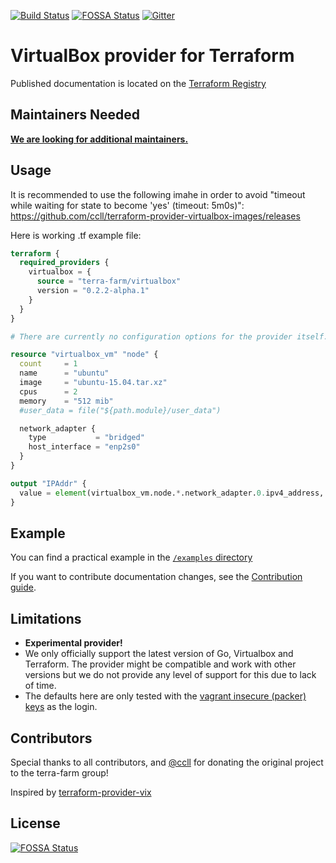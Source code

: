 [![Build Status](https://github.com/terra-farm/terraform-provider-virtualbox/workflows/CI/badge.svg)](https://github.com/terra-farm/terraform-provider-virtualbox/actions?query=branch%3Amaster)
[![FOSSA Status](https://app.fossa.io/api/projects/git%2Bgithub.com%2Fterra-farm%2Fterraform-provider-virtualbox.svg?type=shield)](https://app.fossa.io/projects/git%2Bgithub.com%2Fterra-farm%2Fterraform-provider-virtualbox?ref=badge_shield)
[![Gitter](https://badges.gitter.im/terra-farm/terraform-provider-virtualbox.svg)](https://gitter.im/terra-farm/terraform-provider-virtualbox?utm_source=badge&utm_medium=badge&utm_campaign=pr-badge)

# VirtualBox provider for Terraform

Published documentation is located on the [Terraform Registry](https://registry.terraform.io/providers/terra-farm/virtualbox/latest/docs)

## Maintainers Needed

[__We are looking for additional maintainers.__](https://github.com/terra-farm/terraform-provider-virtualbox/discussions/117)

## Usage

It is recommended to use the following imahe in order to avoid "timeout while waiting for state to become 'yes' (timeout: 5m0s)":
https://github.com/ccll/terraform-provider-virtualbox-images/releases

Here is working .tf example file:

```tf
terraform {
  required_providers {
    virtualbox = {
      source = "terra-farm/virtualbox"
      version = "0.2.2-alpha.1"
    }
  }
}

# There are currently no configuration options for the provider itself.

resource "virtualbox_vm" "node" {
  count     = 1
  name      = "ubuntu"
  image     = "ubuntu-15.04.tar.xz"
  cpus      = 2
  memory    = "512 mib"
  #user_data = file("${path.module}/user_data")

  network_adapter {
    type           = "bridged"
    host_interface = "enp2s0"
  }
}

output "IPAddr" {
  value = element(virtualbox_vm.node.*.network_adapter.0.ipv4_address, 1)
}
```

## Example

You can find a practical example in the [`/examples` directory](/examples)

If you want to contribute documentation changes, see the [Contribution guide](CONTRIBUTING.md).

## Limitations

- __Experimental provider!__
- We only officially support the latest version of Go, Virtualbox and Terraform. The provider might be compatible and work with other versions
  but we do not provide any level of support for this due to lack of time.
- The defaults here are only tested with the [vagrant insecure (packer) keys](https://github.com/hashicorp/vagrant/tree/master/keys) as the login.

## Contributors

Special thanks to all contributors, and [@ccll](https://github.com/ccll) for donating the original project to the terra-farm group!

Inspired by [terraform-provider-vix](https://github.com/hooklift/terraform-provider-vix)

## License
[![FOSSA Status](https://app.fossa.io/api/projects/git%2Bgithub.com%2Fterra-farm%2Fterraform-provider-virtualbox.svg?type=large)](https://app.fossa.io/projects/git%2Bgithub.com%2Fterra-farm%2Fterraform-provider-virtualbox?ref=badge_large)
